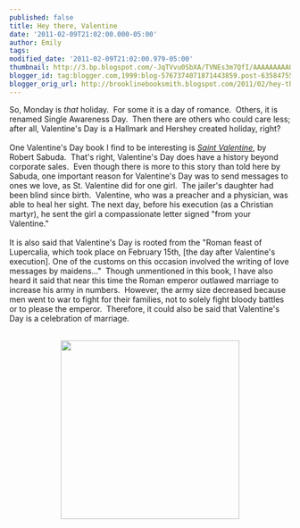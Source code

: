 ```yaml
---
published: false
title: Hey there, Valentine
date: '2011-02-09T21:02:00.000-05:00'
author: Emily
tags: 
modified_date: '2011-02-09T21:02:00.979-05:00'
thumbnail: http://3.bp.blogspot.com/-JqTVvu0SbXA/TVNEs3m7QfI/AAAAAAAAAOI/1Ni0suBJZYg/s72-c/0978068982429_500X500.jpg
blogger_id: tag:blogger.com,1999:blog-5767374071871443859.post-6358475521330430505
blogger_orig_url: http://brooklinebooksmith.blogspot.com/2011/02/hey-there-valentine.html
---
```


So, Monday is <em>that</em> holiday.&nbsp; For some it is a day of romance.&nbsp; Others, it is renamed Single Awareness Day.&nbsp; Then there are others who could care less; after all, Valentine's Day is a Hallmark and Hershey created holiday, right?<br /><br />One Valentine's Day book I find to be interesting is <em><a href="http://www.brooklinebooksmith-shop.com/book/9780689824296">Saint Valentine</a></em>, by Robert Sabuda.&nbsp; That's right, Valentine's Day does have a history beyond corporate sales.&nbsp; Even though there is more to this story than told here by Sabuda, one important&nbsp;reason for&nbsp;Valentine's Day was&nbsp;to send messages to ones we love, as St. Valentine did for one girl.&nbsp; The jailer's daughter had been blind since&nbsp;birth.&nbsp; Valentine, who was a preacher and a&nbsp;physician, was able to heal her sight.&nbsp;The next day, before his execution (as a Christian martyr),&nbsp;he sent&nbsp;the girl&nbsp;a compassionate letter signed "from your Valentine."&nbsp; <br /><br />It is also said that Valentine's Day is rooted from the "Roman feast of Lupercalia, which took place on February 15th, [the day after Valentine's execution]. One of the customs on this occasion involved the writing of love messages by maidens..."&nbsp; Though unmentioned in this book,&nbsp;I have also heard it said that near this time the Roman emperor outlawed marriage to increase his army in numbers.&nbsp; However, the army size decreased because men went to war to fight for their families, not to&nbsp;solely fight bloody battles or to&nbsp;please the emperor.&nbsp; Therefore, it could also be said that Valentine's Day is a celebration of marriage.<br /><br /><div class="separator" style="clear: both; text-align: center;"><a href="http://3.bp.blogspot.com/-JqTVvu0SbXA/TVNEs3m7QfI/AAAAAAAAAOI/1Ni0suBJZYg/s1600/0978068982429_500X500.jpg" imageanchor="1" style="margin-left: 1em; margin-right: 1em;"><img border="0" h5="true" height="320" src="http://3.bp.blogspot.com/-JqTVvu0SbXA/TVNEs3m7QfI/AAAAAAAAAOI/1Ni0suBJZYg/s320/0978068982429_500X500.jpg" width="320" /></a></div>